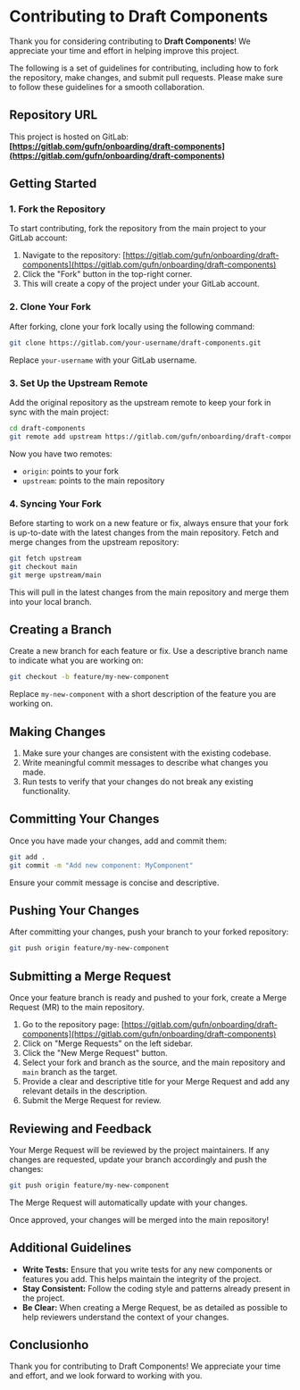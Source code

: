 # Contributing to Draft Components

Thank you for considering contributing to **Draft Components**! We appreciate your time and effort in helping improve this project.

The following is a set of guidelines for contributing, including how to fork the repository, make changes, and submit pull requests. Please make sure to follow these guidelines for a smooth collaboration.

## Repository URL

This project is hosted on GitLab:  
**[https://gitlab.com/gufn/onboarding/draft-components](https://gitlab.com/gufn/onboarding/draft-components)**

## Getting Started

### 1. Fork the Repository

To start contributing, fork the repository from the main project to your GitLab account:

1. Navigate to the repository: [https://gitlab.com/gufn/onboarding/draft-components](https://gitlab.com/gufn/onboarding/draft-components)
2. Click the "Fork" button in the top-right corner.
3. This will create a copy of the project under your GitLab account.

### 2. Clone Your Fork

After forking, clone your fork locally using the following command:

```bash
git clone https://gitlab.com/your-username/draft-components.git
```

Replace `your-username` with your GitLab username.

### 3. Set Up the Upstream Remote

Add the original repository as the upstream remote to keep your fork in sync with the main project:

```bash
cd draft-components
git remote add upstream https://gitlab.com/gufn/onboarding/draft-components.git
```

Now you have two remotes:

- `origin`: points to your fork
- `upstream`: points to the main repository

### 4. Syncing Your Fork

Before starting to work on a new feature or fix, always ensure that your fork is up-to-date with the latest changes from the main repository. Fetch and merge changes from the upstream repository:

```bash
git fetch upstream
git checkout main
git merge upstream/main
```

This will pull in the latest changes from the main repository and merge them into your local branch.

## Creating a Branch

Create a new branch for each feature or fix. Use a descriptive branch name to indicate what you are working on:

```bash
git checkout -b feature/my-new-component
```

Replace `my-new-component` with a short description of the feature you are working on.

## Making Changes

1. Make sure your changes are consistent with the existing codebase.
2. Write meaningful commit messages to describe what changes you made.
3. Run tests to verify that your changes do not break any existing functionality.

## Committing Your Changes

Once you have made your changes, add and commit them:

```bash
git add .
git commit -m "Add new component: MyComponent"
```

Ensure your commit message is concise and descriptive.

## Pushing Your Changes

After committing your changes, push your branch to your forked repository:

```bash
git push origin feature/my-new-component
```

## Submitting a Merge Request

Once your feature branch is ready and pushed to your fork, create a Merge Request (MR) to the main repository.

1. Go to the repository page: [https://gitlab.com/gufn/onboarding/draft-components](https://gitlab.com/gufn/onboarding/draft-components)
2. Click on "Merge Requests" on the left sidebar.
3. Click the "New Merge Request" button.
4. Select your fork and branch as the source, and the main repository and `main` branch as the target.
5. Provide a clear and descriptive title for your Merge Request and add any relevant details in the description.
6. Submit the Merge Request for review.

## Reviewing and Feedback

Your Merge Request will be reviewed by the project maintainers. If any changes are requested, update your branch accordingly and push the changes:

```bash
git push origin feature/my-new-component
```

The Merge Request will automatically update with your changes.

Once approved, your changes will be merged into the main repository!

## Additional Guidelines

- **Write Tests:** Ensure that you write tests for any new components or features you add. This helps maintain the integrity of the project.
- **Stay Consistent:** Follow the coding style and patterns already present in the project.
- **Be Clear:** When creating a Merge Request, be as detailed as possible to help reviewers understand the context of your changes.

## Conclusionho
Thank you for contributing to Draft Components! We appreciate your time and effort, and we look forward to working with you.

